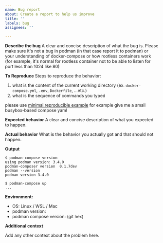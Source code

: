 ```yaml
---
name: Bug report
about: Create a report to help us improve
title: ''
labels: bug
assignees: ''

---
```


**Describe the bug**
A clear and concise description of what the bug is.
Please make sure it's not a bug in podman (in that case report it to podman)
or your understanding of docker-compose or how rootless containers work (for example, it's normal for rootless container not to be able to listen for port less than 1024 like 80)

**To Reproduce**
Steps to reproduce the behavior:
1. what is the content of the current working directory (ex. `docker-compose.yml`, `.env`, `Dockerfile`, ...etc.)
2. what is the sequence of commands you typed

please use [minimal reproducible example](https://stackoverflow.com/help/minimal-reproducible-example) for example give me a small busybox-based compose yaml


**Expected behavior**
A clear and concise description of what you expected to happen.

**Actual behavior**
What is the behavior you actually got and that should not happen.


**Output**

```
$ podman-compose version
using podman version: 3.4.0
podman-composer version  0.1.7dev
podman --version 
podman version 3.4.0

$ podman-compose up
...

```

**Environment:**
 - OS: Linux / WSL / Mac
 - podman version: 
 - podman compose version: (git hex)

**Additional context**

Add any other context about the problem here.
